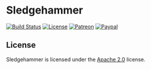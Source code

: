 # Sledgehammer

[![Build Status](https://jenkins.lolnet.co.nz/job/Sledgehammer/badge/icon)](https://jenkins.lolnet.co.nz/job/Sledgehammer/)
[![License](https://lxgaming.github.io/badges/License-Apache%202.0-blue.svg)](https://www.apache.org/licenses/LICENSE-2.0)
[![Patreon](https://lxgaming.github.io/badges/Patreon-donate-yellow.svg)](https://www.patreon.com/lxgaming)
[![Paypal](https://lxgaming.github.io/badges/Paypal-donate-yellow.svg)](https://www.paypal.com/cgi-bin/webscr?cmd=_s-xclick&hosted_button_id=CZUUA6LE7YS44&item_name=Sledgehammer+(from+GitHub.com))

## License
Sledgehammer is licensed under the [Apache 2.0](https://www.apache.org/licenses/LICENSE-2.0) license.
